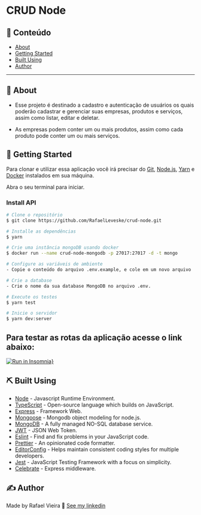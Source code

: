 # CRUD Node

## 📝 Conteúdo

- [About](#about)
- [Getting Started](#getting_started)
- [Built Using](#built_using)
- [Author](#authors)

---

## 🏁 About <a name = "about"></a>

- Esse projeto é destinado a cadastro e autenticação de usuários os quais poderão cadastrar e gerenciar suas empresas, produtos e serviços, assim como listar, editar e deletar.

- As empresas podem conter um ou mais produtos, assim como cada produto pode conter um ou mais serviços.

## 🏁 Getting Started <a name = "getting_started"></a>
Para clonar e utilizar essa aplicação você irá precisar do [Git](https://git-scm.com), [Node.js](https://nodejs.org/en/), [Yarn](https://yarnpkg.com/) e [Docker](https://www.docker.com/) instalados em sua máquina.

Abra o seu terminal para iniciar.

### Install API

```bash
# Clone o repositório
$ git clone https://github.com/RafaelLeveske/crud-node.git

# Installe as dependências
$ yarn

# Crie uma instância mongoDB usando docker
$ docker run --name crud-node-mongodb -p 27017:27017 -d -t mongo

# Configure as variáveis de ambiente
- Copie o conteúdo do arquivo .env.example, e cole em um novo arquivo .env na raiz do seu projeto.

# Crie a database
- Crie o nome da sua database MongoDB no arquivo .env.

# Execute os testes
$ yarn test

# Inicie o servidor
$ yarn dev:server
```

## Para testar as rotas da aplicação acesse o link abaixo:

[![Run in Insomnia}](https://insomnia.rest/images/run.svg)](https://insomnia.rest/run/?label=crud_node&uri=https%3A%2F%2Fraw.githubusercontent.com%2FRafaelLeveske%2Fcrud-node%2Fmaster%2FInsomnia_crud_node)


## ⛏️ Built Using <a name = "built_using"></a>

- [Node](https://nodejs.org/en/) - Javascript Runtime Environment.
- [TypeScript](https://www.typescriptlang.org/) - Open-source language which builds on JavaScript.
- [Express](https://expressjs.com/pt-br/) - Framework Web.
- [Mongoose](https://mongoosejs.com/) - Mongodb object modeling for node.js.
- [MongoDB](https://www.mongodb.com/2) - A fully managed NO-SQL database service.
- [JWT](https://jwt.io/) - JSON Web Token.
- [Eslint](https://eslint.org/) - Find and fix problems in your JavaScript code.
- [Prettier](https://prettier.io/) - An opinionated code formatter.
- [EditorConfig](https://editorconfig.org/) - Helps maintain consistent coding styles for multiple developers.
- [Jest](https://jestjs.io/) - JavaScript Testing Framework with a focus on simplicity.
- [Celebrate](https://www.npmjs.com/package/celebrate) - Express middleware.

## ✍️ Author <a name = "authors"></a>

Made by Rafael Vieira 👋 [See my linkedin](https://www.linkedin.com/in/rafael-vieira-506331182/)

